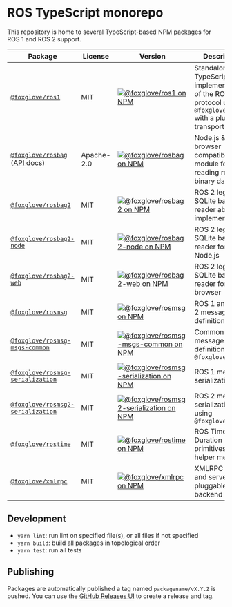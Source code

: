 # ROS TypeScript monorepo

This repository is home to several TypeScript-based NPM packages for ROS 1 and ROS 2 support.

| Package                                                                                          | License    | Version                                                                                                                                                                  | Description                                                                                                          |
| ------------------------------------------------------------------------------------------------ | ---------- | ------------------------------------------------------------------------------------------------------------------------------------------------------------------------ | -------------------------------------------------------------------------------------------------------------------- |
| [`@foxglove/ros1`](./packages/ros1)                                                              | MIT        | [![@foxglove/ros1 on NPM](https://img.shields.io/npm/v/@foxglove/ros1)](https://www.npmjs.com/package/@foxglove/ros1)                                                    | Standalone TypeScript implementation of the ROS 1 protocol using `@foxglove/xmlrpc` with a pluggable transport layer |
| [`@foxglove/rosbag`](./packages/rosbag) ([API docs](https://foxglove.github.io/ros-typescript/)) | Apache-2.0 | [![@foxglove/rosbag on NPM](https://img.shields.io/npm/v/@foxglove/rosbag)](https://www.npmjs.com/package/@foxglove/rosbag)                                              | Node.js & browser compatible module for reading rosbag binary data files                                             |
| [`@foxglove/rosbag2`](./packages/rosbag2)                                                        | MIT        | [![@foxglove/rosbag2 on NPM](https://img.shields.io/npm/v/@foxglove/rosbag2)](https://www.npmjs.com/package/@foxglove/rosbag2)                                           | ROS 2 legacy SQLite bag reader abstract implementation                                                               |
| [`@foxglove/rosbag2-node`](./packages/rosbag2-node)                                              | MIT        | [![@foxglove/rosbag2-node on NPM](https://img.shields.io/npm/v/@foxglove/rosbag2-node)](https://www.npmjs.com/package/@foxglove/rosbag2-node)                            | ROS 2 legacy SQLite bag reader for Node.js                                                                           |
| [`@foxglove/rosbag2-web`](./packages/rosbag2-web)                                                | MIT        | [![@foxglove/rosbag2-web on NPM](https://img.shields.io/npm/v/@foxglove/rosbag2-web)](https://www.npmjs.com/package/@foxglove/rosbag2-web)                               | ROS 2 legacy SQLite bag reader for the browser                                                                       |
| [`@foxglove/rosmsg`](./packages/rosmsg)                                                          | MIT        | [![@foxglove/rosmsg on NPM](https://img.shields.io/npm/v/@foxglove/rosmsg)](https://www.npmjs.com/package/@foxglove/rosmsg)                                              | ROS 1 and ROS 2 message definition parser                                                                            |
| [`@foxglove/rosmsg-msgs-common`](./packages/rosmsg-msgs-common)                                  | MIT        | [![@foxglove/rosmsg-msgs-common on NPM](https://img.shields.io/npm/v/@foxglove/rosmsg-msgs-common)](https://www.npmjs.com/package/@foxglove/rosmsg-msgs-common)          | Common ROS message definitions using `@foxglove/rosmsg`                                                              |
| [`@foxglove/rosmsg-serialization`](./packages/rosmsg-serialization)                              | MIT        | [![@foxglove/rosmsg-serialization on NPM](https://img.shields.io/npm/v/@foxglove/rosmsg-serialization)](https://www.npmjs.com/package/@foxglove/rosmsg-serialization)    | ROS 1 message serialization                                                                                          |
| [`@foxglove/rosmsg2-serialization`](./packages/rosmsg2-serialization)                            | MIT        | [![@foxglove/rosmsg2-serialization on NPM](https://img.shields.io/npm/v/@foxglove/rosmsg2-serialization)](https://www.npmjs.com/package/@foxglove/rosmsg2-serialization) | ROS 2 message serialization using `@foxglove/cdr`                                                                    |
| [`@foxglove/rostime`](./packages/rostime)                                                        | MIT        | [![@foxglove/rostime on NPM](https://img.shields.io/npm/v/@foxglove/rostime)](https://www.npmjs.com/package/@foxglove/rostime)                                           | ROS Time and Duration primitives and helper methods                                                                  |
| [`@foxglove/xmlrpc`](./packages/xmlrpc)                                                          | MIT        | [![@foxglove/xmlrpc on NPM](https://img.shields.io/npm/v/@foxglove/xmlrpc)](https://www.npmjs.com/package/@foxglove/xmlrpc)                                              | XMLRPC client and server with pluggable server backend                                                               |

## Development

- `yarn lint`: run lint on specified file(s), or all files if not specified
- `yarn build`: build all packages in topological order
- `yarn test`: run all tests

## Publishing

Packages are automatically published a tag named `packagename/vX.Y.Z` is pushed. You can use the [GitHub Releases UI](https://docs.github.com/en/repositories/releasing-projects-on-github/managing-releases-in-a-repository#creating-a-release) to create a release and tag.
